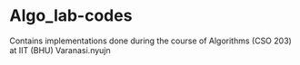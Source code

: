 # Algo_lab-codes
Contains implementations done during the course of Algorithms (CSO 203) at IIT (BHU) Varanasi.nyujn
